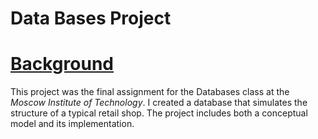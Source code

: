 # Data Bases Project

# <ins>Background<ins>
This project was the final assignment for the Databases class at the *Moscow Institute of Technology*. I created a database that simulates the structure of a typical retail shop. The project includes both a conceptual model and its implementation.
